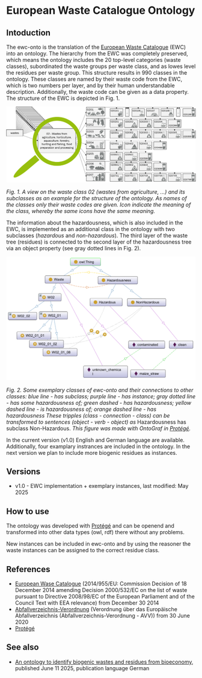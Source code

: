 # European Waste Catalogue Ontology

## Intoduction

The ewc-onto is the translation of the [European Waste Catalogue](http://data.europa.eu/eli/dec/2014/955/oj) (EWC) into an ontology. The hierarchy from the EWC was completely preserved, which means the ontology includes the 20 top-level categories (waste classes), subordinated the waste groups per waste class, and as lowes level the residues per waste group. This structure results in 990 classes in the ontology. These classes are named by their waste code from the EWC, which is two numbers per layer, and by their human understandable description. Additionally, the waste code can be given as a data property. The structure of the EWC is depicted in Fig. 1.

![ewc-onto](docs/OntoPic_DetailAgriculture.png)

*Fig. 1. A view on the waste class 02 (wastes from agriculture, ...) and its subclasses as an example for the structure of the ontology. As names of the classes only their waste codes are given. Icon indicate the meaning of the class, whereby the same icons have the same meaning.*

The information about the hazardousness, which is also included in the EWC, is implemented as an additional class in the ontology with two subclasses (*hazardous* and *non-hazardous*). The third layer of the waste tree (residues) is connected to the second layer of the hazardousness tree via an object property (see gray dotted lines in Fig. 2).

![ewc-onto](docs/OntoPic_DetailW02_01_Connections.png)

*Fig. 2. Some exemplary classes of ewc-onto and their connections to other classes: blue line - has subclass; purple line - has instance; gray dotted line - has some hazardousness of; green dashed - has hazardousness; yellow dashed line - is hazardousness of; orange dashed line - has hazardousness
These tripples (class - connection - class) can be transformed to sentences (object - verb - object) as* Hazardousness has subclass Non-Hazardous. *This figure was made with OntoGraf in [Protégé](https://protege.stanford.edu/).*

In the current version (v1.0) English and German language are available. Additionally, four examplary instrances are included in the ontology. In the next version we plan to include more biogenic residues as instances. 

## Versions

[comment]: <> (- v2.0 - EWC implementation + residues from RedDB, last modified: work in progress) 
- v1.0 - EWC implementation + exemplary instances, last modified: May 2025 

## How to use

The ontology was developed with [Protégé](https://protege.stanford.edu/) and can be openend and transformed into other data types (owl, rdf) there without any problems.

New instances can be included in ewc-onto and by using the reasoner the waste instances can be assigned to the correct residue class.

## References
- [European Wase Catalogue](http://data.europa.eu/eli/dec/2014/955/oj) (2014/955/EU: Commission Decision of 18 December 2014 amending Decision 2000/532/EC on the list of waste pursuant to Directive 2008/98/EC of the European Parliament and of the Council Text with EEA relevance) from December 30 2014
- [Abfallverzeichnis-Verordnung](https://www.gesetze-im-internet.de/avv/AVV.pdf) (Verordnung über das Europäische Abfallverzeichnis (Abfallverzeichnis-Verordnung - AVV)) from 30 June 2020
- [Protégé](https://protege.stanford.edu/)

## See also
- [An ontology to identify biogenic wastes and residues from bioeconomy](https://doi.org/10.37307/j.1863-9763.2025.06.03), published June 11 2025, publication language German
